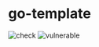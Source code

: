 # go-template

![check](https://gitea.com/spotdemo4/go-template/actions/workflows/check.yaml/badge.svg)
![vulnerable](https://gitea.com/spotdemo4/go-template/actions/workflows/vulnerable.yaml/badge.svg)
